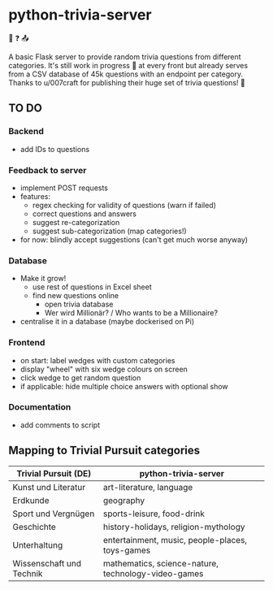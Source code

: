 # python-trivia-server
:snake: :question: :outbox_tray:

A basic Flask server to provide random trivia questions from different categories.
It's still work in progress :wrench: at every front but already serves from a CSV database of 45k questions with an endpoint per category.
Thanks to u/007craft for publishing their huge set of trivia questions! :wave:

## TO DO

### Backend
- add IDs to questions

### Feedback to server
- implement POST requests
- features:
  - regex checking for validity of questions (warn if failed)
  - correct questions and answers
  - suggest re-categorization
  - suggest sub-categorization (map categories!)
- for now: blindly accept suggestions (can't get much worse anyway)

### Database
- Make it grow!
  - use rest of questions in Excel sheet
  - find new questions online
    - open trivia database
    - Wer wird Millionär? / Who wants to be a Millionaire?
- centralise it in a database (maybe dockerised on Pi)

### Frontend
- on start: label wedges with custom categories
- display "wheel" with six wedge colours on screen
- click wedge to get random question
- if applicable: hide multiple choice answers with optional show

### Documentation
- add comments to script

## Mapping to Trivial Pursuit categories
| Trivial Pursuit (DE)     | python-trivia-server                                |
|--------------------------|-----------------------------------------------------|
| Kunst und Literatur      | art-literature, language                            |
| Erdkunde                 | geography                                           |
| Sport und Vergnügen      | sports-leisure, food-drink                          |
| Geschichte               | history-holidays, religion-mythology                |
| Unterhaltung             | entertainment, music, people-places, toys-games     |
| Wissenschaft und Technik | mathematics, science-nature, technology-video-games |
